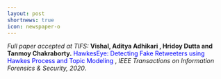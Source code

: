 ```yaml
---
layout: post
shortnews: true
icon: newspaper-o
---
```

<i>Full paper accepted at TIFS:</i> <b>Vishal, Aditya Adhikari , Hridoy Dutta and Tanmoy Chakraborty.</b> <font color="blue">HawkesEye: Detecting Fake Retweeters using Hawkes Process and Topic Modeling
</font>, <i>IEEE Transactions on Information Forensics & Security, 2020</i>.